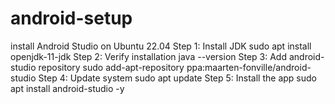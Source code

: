 # android-setup

install Android Studio on Ubuntu 22.04
Step 1: Install JDK
sudo apt install openjdk-11-jdk
Step 2: Verify installation
java --version
Step 3: Add android-studio repository
sudo add-apt-repository ppa:maarten-fonville/android-studio
Step 4: Update system
sudo apt update
Step 5: Install the app
sudo apt install android-studio -y
